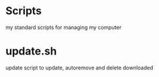 # Scripts
my standard scripts for managing my computer

# update.sh
update script to update, autoremove and delete downloaded
